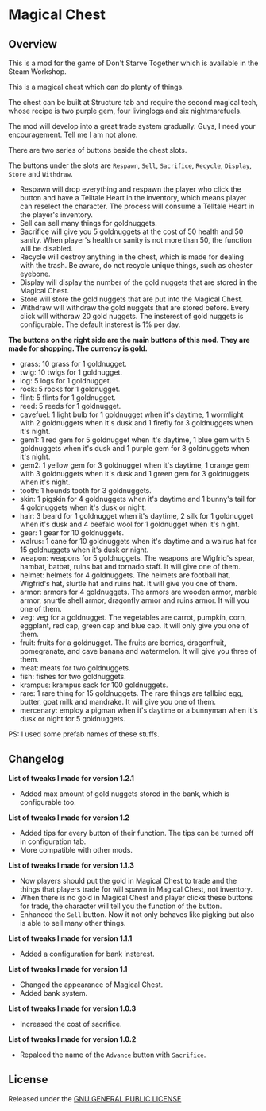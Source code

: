 # Magical Chest

## Overview

This is a mod for the game of Don't Starve Together which is available in the Steam Workshop. 

This is a magical chest which can do plenty of things.

The chest can be built at Structure tab and require the second magical tech, whose recipe is two purple gem, four livinglogs and six nightmarefuels.

The mod will develop into a great trade system gradually. Guys, I need your encouragement. Tell me I am not alone.

There are two series of buttons beside the chest slots.

The buttons under the slots are `Respawn`, `Sell`, `Sacrifice`, `Recycle`, `Display`, `Store` and `Withdraw`. 

- Respawn will drop everything and respawn the player who click the button and have a Telltale Heart in the inventory, which means player can reselect the character. The process will consume a Telltale Heart in the player's inventory.
- Sell can sell many things for goldnuggets.
- Sacrifice will give you 5 goldnuggets at the cost of 50 health and 50 sanity. When player's health or sanity is not more than 50, the function will be disabled.
- Recycle will destroy anything in the chest, which is made for dealing with the trash. Be aware, do not recycle unique things, such as chester eyebone.
- Display will display the number of the gold nuggets that are stored in the Magical Chest.
- Store will store the gold nuggets that are put into the Magical Chest.
- Withdraw will withdraw the gold nuggets that are stored before. Every click will withdraw 20 gold nuggets. The insterest of gold nuggets is configurable. The default insterest is 1% per day.

**The buttons on the right side are the main buttons of this mod. They are made for shopping. The currency is gold.**

- grass: 10 grass for  1 goldnugget.
- twig: 10 twigs for  1 goldnugget.
- log: 5 logs for  1 goldnugget.
- rock: 5 rocks for  1 goldnugget.
- flint: 5 flints for  1 goldnugget.
- reed: 5 reeds for  1 goldnugget.
- cavefuel:  1 light bulb for  1 goldnugget when it's daytime,  1 wormlight with 2 goldnuggets when it's dusk and  1 firefly for 3 goldnuggets when it's night.
- gem1:  1 red gem for 5 goldnugget when it's daytime,  1 blue gem with 5 goldnuggets when it's dusk and  1 purple gem for 8 goldnuggets when it's night.
- gem2:  1 yellow gem for 3 goldnugget when it's daytime,  1 orange gem with 3 goldnuggets when it's dusk and  1 green gem for 3 goldnuggets when it's night.
- tooth:  1 hounds tooth for 3 goldnuggets.
- skin:  1 pigskin for 4 goldnuggets when it's daytime and  1 bunny's tail for 4 goldnuggets when it's dusk or night.
- hair: 3 beard for  1 goldnugget when it's daytime, 2 silk for  1 goldnugget when it's dusk and 4 beefalo wool for  1 goldnugget when it's night.
- gear:  1 gear for 10 goldnuggets.
- walrus:  1 cane for 10 goldnuggets when it's daytime and a walrus hat for 15 goldnuggets when it's dusk or night.
- weapon: weapons for 5 goldnuggets. The weapons are Wigfrid's spear, hambat, batbat, ruins bat and tornado staff. It will give one of them.
- helmet: helmets for 4 goldnuggets. The helmets are football hat, Wigfrid's hat, slurtle hat and ruins hat. It will give you one of them.
- armor: armors for 4 goldnuggets. The armors are wooden armor, marble armor, snurtle shell armor, dragonfly armor and ruins armor. It will you one of them.
- veg: veg for a goldnugget. The vegetables are carrot, pumpkin, corn, eggplant, red cap, green cap and blue cap. It will only give you one of them.
- fruit: fruits for a goldnugget. The fruits are berries, dragonfruit, pomegranate, and cave banana and watermelon. It will give you three of them.
- meat: meats for two goldnuggets.
- fish: fishes for two goldnuggets.
- krampus: krampus sack for 100 goldnuggets.
- rare: 1 rare thing for 15 goldnuggets. The rare things are tallbird egg, butter, goat milk and mandrake. It will give you one of them.
- mercenary: employ a pigman when it's daytime or a bunnyman when it's dusk or night for 5 goldnuggets.

PS: I used some prefab names of these stuffs.

## Changelog

**List of tweaks I made for version 1.2.1**

- Added max amount of gold nuggets stored in the bank, which is configurable too.

**List of tweaks I made for version 1.2**

- Added tips for every button of their function. The tips can be turned off in configuration tab.
- More compatible with other mods.

**List of tweaks I made for version 1.1.3**

- Now players should put the gold in Magical Chest to trade and the things that players trade for will spawn in Magical Chest, not inventory.
- When there is no gold in Magical Chest and player clicks these buttons for trade, the character will tell you the function of the button.
- Enhanced the `Sell` button. Now it not only behaves like pigking but also is able to sell many other things.

**List of tweaks I made for version 1.1.1**

- Added a configuration for bank insterest.

**List of tweaks I made for version 1.1**

- Changed the appearance of Magical Chest.
- Added bank system.

**List of tweaks I made for version 1.0.3**

- Increased the cost of sacrifice.

**List of tweaks I made for version 1.0.2**

- Repalced the name of the `Advance` button with `Sacrifice`.

## License

Released under the [GNU GENERAL PUBLIC LICENSE](https://www.gnu.org/licenses/gpl-3.0.en.html)